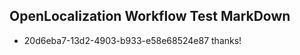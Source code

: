 ## OpenLocalization Workflow Test MarkDown
* 20d6eba7-13d2-4903-b933-e58e68524e87 thanks!

<!--HONumber=Aug16_HO4-->


